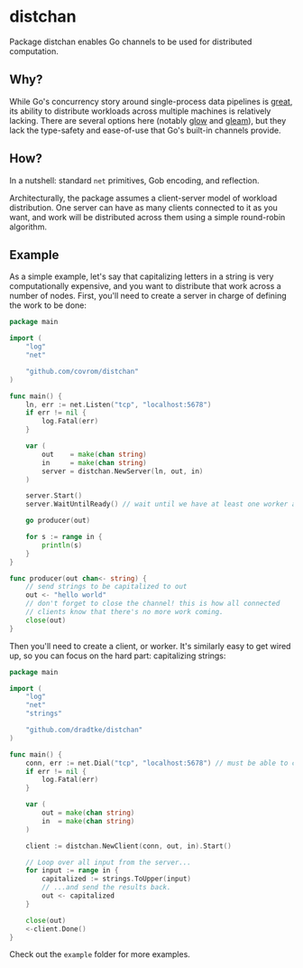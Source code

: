# distchan

Package distchan enables Go channels to be used for distributed computation.

## Why?

While Go's concurrency story around single-process data pipelines is
[great](https://blog.golang.org/pipelines), its ability to distribute workloads
across multiple machines is relatively lacking. There are several options here
(notably [glow](https://github.com/chrislusf/glow) and
[gleam](https://github.com/chrislusf/gleam)), but they lack the type-safety and
ease-of-use that Go's built-in channels provide.

## How?

In a nutshell: standard `net` primitives, Gob encoding, and reflection.

Architecturally, the package assumes a client-server model of workload
distribution. One server can have as many clients connected to it as you want,
and work will be distributed across them using a simple round-robin algorithm.

## Example

As a simple example, let's say that capitalizing letters in a string is very
computationally expensive, and you want to distribute that work across a number
of nodes. First, you'll need to create a server in charge of defining the work
to be done:

```go
package main

import (
	"log"
	"net"

	"github.com/covrom/distchan"
)

func main() {
	ln, err := net.Listen("tcp", "localhost:5678")
	if err != nil {
		log.Fatal(err)
	}

	var (
		out    = make(chan string)
		in     = make(chan string)
		server = distchan.NewServer(ln, out, in)
	)

	server.Start()
	server.WaitUntilReady() // wait until we have at least one worker available

	go producer(out)

	for s := range in {
		println(s)
	}
}

func producer(out chan<- string) {
	// send strings to be capitalized to out
	out <- "hello world"
	// don't forget to close the channel! this is how all connected
	// clients know that there's no more work coming.
	close(out)
}
```

Then you'll need to create a client, or worker. It's similarly easy to get wired
up, so you can focus on the hard part: capitalizing strings:

```go
package main

import (
	"log"
	"net"
	"strings"

	"github.com/dradtke/distchan"
)

func main() {
	conn, err := net.Dial("tcp", "localhost:5678") // must be able to connect to the server
	if err != nil {
		log.Fatal(err)
	}

	var (
		out = make(chan string)
		in  = make(chan string)
	)

	client := distchan.NewClient(conn, out, in).Start()

	// Loop over all input from the server...
	for input := range in {
		capitalized := strings.ToUpper(input)
		// ...and send the results back.
		out <- capitalized
	}

	close(out)
	<-client.Done()
}
```

Check out the `example` folder for more examples.
